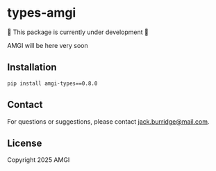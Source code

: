 # types-amgi

:construction: This package is currently under development :construction:

AMGI will be here very soon

## Installation

```
pip install amgi-types==0.8.0
```

## Contact

For questions or suggestions, please contact [jack.burridge@mail.com](mailto:jack.burridge@mail.com).

## License

Copyright 2025 AMGI
